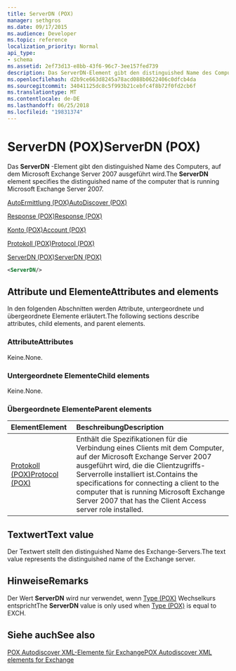 ```yaml
---
title: ServerDN (POX)
manager: sethgros
ms.date: 09/17/2015
ms.audience: Developer
ms.topic: reference
localization_priority: Normal
api_type:
- schema
ms.assetid: 2ef73d13-e8bb-43f6-96c7-3ee157fed739
description: Das ServerDN-Element gibt den distinguished Name des Computers, auf dem Microsoft Exchange Server 2007 ausgeführt wird.
ms.openlocfilehash: d2b9ce663d8245a78acd088b0622406c0dfcb4da
ms.sourcegitcommit: 34041125dc8c5f993b21cebfc4f8b72f0fd2cb6f
ms.translationtype: MT
ms.contentlocale: de-DE
ms.lasthandoff: 06/25/2018
ms.locfileid: "19831374"
---
```

# <a name="serverdn-pox"></a><span data-ttu-id="179ba-103">ServerDN (POX)</span><span class="sxs-lookup"><span data-stu-id="179ba-103">ServerDN (POX)</span></span>

<span data-ttu-id="179ba-104">Das **ServerDN** -Element gibt den distinguished Name des Computers, auf dem Microsoft Exchange Server 2007 ausgeführt wird.</span><span class="sxs-lookup"><span data-stu-id="179ba-104">The **ServerDN** element specifies the distinguished name of the computer that is running Microsoft Exchange Server 2007.</span></span> 
  
[<span data-ttu-id="179ba-105">AutoErmittlung (POX)</span><span class="sxs-lookup"><span data-stu-id="179ba-105">AutoDiscover (POX)</span></span>](autodiscover-pox.md)
  
[<span data-ttu-id="179ba-106">Response (POX)</span><span class="sxs-lookup"><span data-stu-id="179ba-106">Response (POX)</span></span>](response-pox.md)
  
[<span data-ttu-id="179ba-107">Konto (POX)</span><span class="sxs-lookup"><span data-stu-id="179ba-107">Account (POX)</span></span>](account-pox.md)
  
[<span data-ttu-id="179ba-108">Protokoll (POX)</span><span class="sxs-lookup"><span data-stu-id="179ba-108">Protocol (POX)</span></span>](protocol-pox.md)
  
[<span data-ttu-id="179ba-109">ServerDN (POX)</span><span class="sxs-lookup"><span data-stu-id="179ba-109">ServerDN (POX)</span></span>](serverdn-pox.md)
  
```xml
<ServerDN/>
```

## <a name="attributes-and-elements"></a><span data-ttu-id="179ba-110">Attribute und Elemente</span><span class="sxs-lookup"><span data-stu-id="179ba-110">Attributes and elements</span></span>

<span data-ttu-id="179ba-111">In den folgenden Abschnitten werden Attribute, untergeordnete und übergeordnete Elemente erläutert.</span><span class="sxs-lookup"><span data-stu-id="179ba-111">The following sections describe attributes, child elements, and parent elements.</span></span>
  
### <a name="attributes"></a><span data-ttu-id="179ba-112">Attribute</span><span class="sxs-lookup"><span data-stu-id="179ba-112">Attributes</span></span>

<span data-ttu-id="179ba-113">Keine.</span><span class="sxs-lookup"><span data-stu-id="179ba-113">None.</span></span>
  
### <a name="child-elements"></a><span data-ttu-id="179ba-114">Untergeordnete Elemente</span><span class="sxs-lookup"><span data-stu-id="179ba-114">Child elements</span></span>

<span data-ttu-id="179ba-115">Keine.</span><span class="sxs-lookup"><span data-stu-id="179ba-115">None.</span></span>
  
### <a name="parent-elements"></a><span data-ttu-id="179ba-116">Übergeordnete Elemente</span><span class="sxs-lookup"><span data-stu-id="179ba-116">Parent elements</span></span>

|<span data-ttu-id="179ba-117">**Element**</span><span class="sxs-lookup"><span data-stu-id="179ba-117">**Element**</span></span>|<span data-ttu-id="179ba-118">**Beschreibung**</span><span class="sxs-lookup"><span data-stu-id="179ba-118">**Description**</span></span>|
|:-----|:-----|
|[<span data-ttu-id="179ba-119">Protokoll (POX)</span><span class="sxs-lookup"><span data-stu-id="179ba-119">Protocol (POX)</span></span>](protocol-pox.md) <br/> |<span data-ttu-id="179ba-120">Enthält die Spezifikationen für die Verbindung eines Clients mit dem Computer, auf der Microsoft Exchange Server 2007 ausgeführt wird, die die Clientzugriffs-Serverrolle installiert ist.</span><span class="sxs-lookup"><span data-stu-id="179ba-120">Contains the specifications for connecting a client to the computer that is running Microsoft Exchange Server 2007 that has the Client Access server role installed.</span></span>  <br/> |
   
## <a name="text-value"></a><span data-ttu-id="179ba-121">Textwert</span><span class="sxs-lookup"><span data-stu-id="179ba-121">Text value</span></span>

<span data-ttu-id="179ba-122">Der Textwert stellt den distinguished Name des Exchange-Servers.</span><span class="sxs-lookup"><span data-stu-id="179ba-122">The text value represents the distinguished name of the Exchange server.</span></span>
  
## <a name="remarks"></a><span data-ttu-id="179ba-123">Hinweise</span><span class="sxs-lookup"><span data-stu-id="179ba-123">Remarks</span></span>

<span data-ttu-id="179ba-124">Der Wert **ServerDN** wird nur verwendet, wenn [Type (POX)](type-pox.md) Wechselkurs entspricht</span><span class="sxs-lookup"><span data-stu-id="179ba-124">The **ServerDN** value is only used when [Type (POX)](type-pox.md) is equal to EXCH.</span></span> 
  
## <a name="see-also"></a><span data-ttu-id="179ba-125">Siehe auch</span><span class="sxs-lookup"><span data-stu-id="179ba-125">See also</span></span>



[<span data-ttu-id="179ba-126">POX Autodiscover XML-Elemente für Exchange</span><span class="sxs-lookup"><span data-stu-id="179ba-126">POX Autodiscover XML elements for Exchange</span></span>](pox-autodiscover-xml-elements-for-exchange.md)

